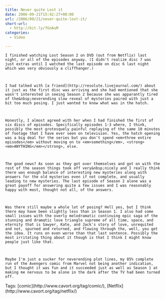 ```yaml
---
title: Never quite Lost it
date: 2006-09-21T15:42:27+00:00
url: /2006/09/21/never-quite-lost-it/
short-url:
  - http://bit.ly/fGnAuM
categories:
  - Video

---
```

<div class='microid-mailto+http:sha1:5ae7f71c8e8316f3a7f96a6234359d3249054191'>
  
    I finished watching Lost Season 2 on DVD (out from Netflix) last night, or all of the episodes anyway. (I didn't realize disc 7 was just extras until I watched the last episode on disc 6 last night which was very obviously a cliffhanger.)
  
  
  
    I had talked with [a friend](http://resolute.livejournal.com/) about it just as the first disc was arriving and she had mentioned that she wasn't interested in seeing Season 2 because she was apparantly tired of the&nbsp;neverending slow reveal of mysteries paired with just a bit too much posing. I just wanted to know what was in the hatch.
  
  
  
    Honestly, I almost agreed with her when I had finished the first of six discs of episodes. Specifically episodes 1-3 where, I think, possibly the most grotesquely painful replaying of the same 10 minutes of footage that I have ever seen on television. Yes, the hatch opening was a big deal for the series but you don't spend <em>three entire episodes</em> without moving on to <em>something</em>, <strong><em>ANYTHING</em></strong>, else.
  
  
  
    The good news? As soon as they got over themselves and got on with the rest of the season things took off very&nbsp;nicely and I really think there was enough balance of interesting new mysteries along with answers for the old mysteries even if not complete, and usually leading to new mysteries. The last episode of Season 2 alone was a great payoff for answering quite a few issues and I was reasonably happy with most, thought not all, of the answers.
  
  
  
    Was there still maybe a whole lot of posing? Hell yes, but I think there may have been slightly less than in Season 1. I also had some small issues with the overly melodramatic continuing epic saga of the stunning and dramatic love triangle supreme of all time, space, and eternity that is Sawyer, Kate, and Jack's story of love, unrequited and not, spurned and returned, and flowing through the, well, you get the idea. It runs on even worse than that last sentence. Possibly the most irritating thing about it though is that I think I might know people just like that.
  
  
  
    Maybe I'm just a sucker for neverending plot lines, my 85% complete run of the Avengers comic from Marvel not being another indication, but I thought it was fun and it succeeded just as well as Season 1 at making me nervous to be alone in the dark after the TV had been turned off.
  
</div>

<div class="st-post-tags">
  Tags: [comic](http://www.cavort.org/tag/comic/), [Netflix](http://www.cavort.org/tag/netflix/)<br />
</div>